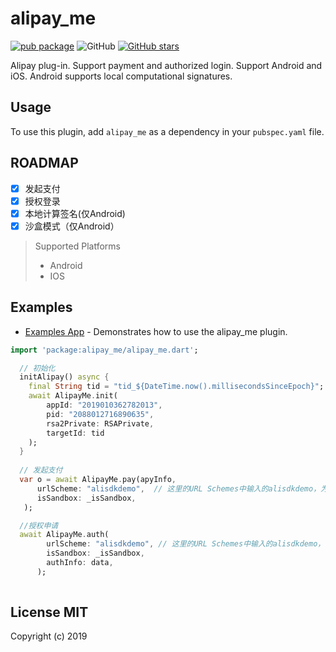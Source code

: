 # alipay_me

[![pub package](https://img.shields.io/pub/v/alipay_me.svg)](https://pub.dartlang.org/packages/alipay_me)
![GitHub](https://img.shields.io/github/license/yangyxd/alipay_me.svg)
[![GitHub stars](https://img.shields.io/github/stars/yangyxd/alipay_me.svg?style=social&label=Stars)](https://github.com/yangyxd/alipay_me)

Alipay plug-in. Support payment and authorized login. Support Android and iOS. Android supports local computational signatures.

## Usage
To use this plugin, add `alipay_me` as a dependency in your `pubspec.yaml` file.

## ROADMAP

* [x] 发起支付
* [x] 授权登录
* [x] 本地计算签名(仅Android)
* [x] 沙盒模式（仅Android）

> Supported  Platforms
> * Android
> * IOS

## Examples

  * [Examples App](https://github.com/yangyxd/alipay_me/tree/master/example) - Demonstrates how to use the alipay_me plugin.
  
```dart
import 'package:alipay_me/alipay_me.dart';

  // 初始化
  initAlipay() async {
    final String tid = "tid_${DateTime.now().millisecondsSinceEpoch}";
    await AlipayMe.init(
        appId: "2019010362782013",
        pid: "2088012716890635",
        rsa2Private: RSAPrivate,
        targetId: tid
    );
  }
  
  // 发起支付
  var o = await AlipayMe.pay(apyInfo,
      urlScheme: "alisdkdemo",  // 这里的URL Schemes中输入的alisdkdemo，为测试demo，实际商户的app中要填写独立的scheme
      isSandbox: _isSandbox,
   );

  //授权申请
  await AlipayMe.auth(
        urlScheme: "alisdkdemo", // 这里的URL Schemes中输入的alisdkdemo，为测试demo，实际商户的app中要填写独立的scheme
        isSandbox: _isSandbox,
        authInfo: data,
      );
  
```

## License MIT

Copyright (c) 2019
